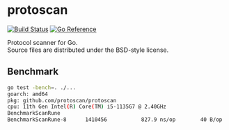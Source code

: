 # protoscan

[![Build Status](https://cloud.drone.io/api/badges/protoscan/protoscan/status.svg)](https://cloud.drone.io/protoscan/protoscan)
[![Go Reference](https://pkg.go.dev/badge/github.com/protoscan/protoscan.svg)](https://pkg.go.dev/github.com/protoscan/protoscan)

Protocol scanner for Go.  
Source files are distributed under the BSD-style license.

## Benchmark

```sh
go test -bench=. ./...
goarch: amd64
pkg: github.com/protoscan/protoscan
cpu: 11th Gen Intel(R) Core(TM) i5-1135G7 @ 2.40GHz
BenchmarkScanRune
BenchmarkScanRune-8   	 1410456	       827.9 ns/op	      40 B/op	       2 allocs/op
```
